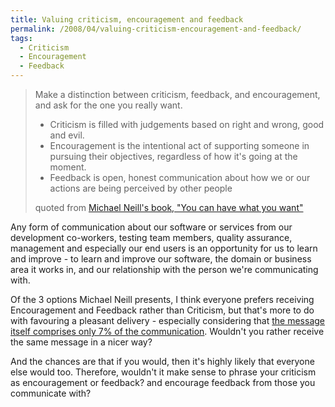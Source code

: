 ```yaml
---
title: Valuing criticism, encouragement and feedback
permalink: /2008/04/valuing-criticism-encouragement-and-feedback/
tags:
  - Criticism
  - Encouragement
  - Feedback
---
```

> Make a distinction between criticism, feedback, and encouragement, and ask for the one you really want.
>
>   * Criticism is filled with judgements based on right and wrong, good and evil.
>   * Encouragement is the intentional act of supporting someone in pursuing their objectives, regardless of how it's going at the moment.
>   * Feedback is open, honest communication about how we or our actions are being perceived by other people
>
> quoted from [Michael Neill's book, "You can have what you want"](http://www.amazon.co.uk/gp/product/1848501099/ref=as_li_tl?ie=UTF8&camp=1634&creative=19450&creativeASIN=1848501099&tag=fatl-21&linkCode=as2 "Amazon Books - Michael Neill, You can have what you want")

Any form of communication about our software or services from our development co-workers, testing team members, quality assurance, management and especially our end users is an opportunity for us to learn and improve - to learn and improve our software, the domain or business area it works in, and our relationship with the person we're communicating with.

Of the 3 options Michael Neill presents, I think everyone prefers receiving Encouragement and Feedback rather than Criticism, but that's more to do with favouring a pleasant delivery - especially considering that [the message itself comprises only 7% of the communication](http://en.wikipedia.org/wiki/Albert_Mehrabian "Albert Mehrabian - Non-Verbal communication study"). Wouldn't you rather receive the same message in a nicer way?

And the chances are that if you would, then it's highly likely that everyone else would too. Therefore, wouldn't it make sense to phrase your criticism as encouragement or feedback? and encourage feedback from those you communicate with?
